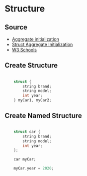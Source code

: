 # Structure

## Source

- [Aggregate initialization](https://en.cppreference.com/w/cpp/language/aggregate_initialization)
- [Struct Aggregate Initialization](https://www.learncpp.com/cpp-tutorial/struct-aggregate-initialization/)
- [W3 Schools](https://www.w3schools.com/cpp/cpp_structs.asp)

## Create Structure

~~~C++
    
    struct {
        string brand;
        string model;
        int year;
    } myCar1, myCar2;

~~~

## Create Named Structure

~~~C++

    struct car {
        string brand;
        string model;
        int year;
    };

    car myCar;

    myCar.year = 2020;

~~~
